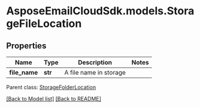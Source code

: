 # AsposeEmailCloudSdk.models.StorageFileLocation
## Properties
Name | Type | Description | Notes
------------ | ------------- | ------------- | -------------
**file_name** | **str** | A file name in storage              | 

 Parent class: [StorageFolderLocation](StorageFolderLocation.md)

[[Back to Model list]](Models.md) [[Back to README]](README.md)


